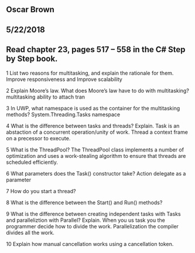 ## Oscar Brown
## 5/22/2018
## Read chapter 23, pages 517 – 558 in the C# Step by Step book.

1 List two reasons for multitasking, and explain the rationale for them.
Improve responsiveness and Improve scalability

2 Explain Moore’s law. What does Moore’s law have to do with multitasking?
multitasking ability to attach tran

3 In UWP, what namespace is used as the container for the multitasking methods?
System.Threading.Tasks namespace

4 What is the difference between tasks and threads? Explain.
Task is an abstaction of a concurrent operation/unity of work. Thread a context frame on a precessor to execute.

5 What is the ThreadPool?
The ThreadPool class implements a number of optimization and uses a work-stealing algorithm to ensure that threads are scheduled efficiently.

6 What parameters does the Task() constructor take?
Action delegate as a parameter

7 How do you start a thread?


8 What is the difference between the Start() and Run() methods?


9 What is the difference between creating independent tasks with Tasks and paralleliztion with Parallel? Explain.
When you us task you the programmer decide how to divide the work. Parallelization the compiler divides all the work.

10 Explain how manual cancellation works using a cancellation token.



